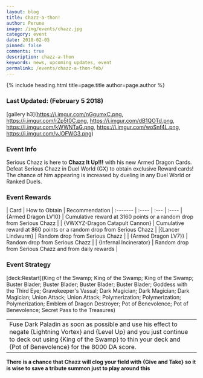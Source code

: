 ```yaml
---
layout: blog
title: Chazz-a-thon!
author: Perune
image: /img/events/chazz.jpg
category: event
date: 2018-02-05
pinned: false
comments: true
description: chazz-a-thon
keywords: news, upcoming updates, event
permalink: /events/chazz-a-thon-feb/
---
```


{% include heading.html title=page.title author=page.author %}

### Last Updated: (February 5 2018) 

[gallery h3](https://i.imgur.com/nGgumxC.png, https://i.imgur.com/rZp5t0C.png, https://i.imgur.com/dB1QOTd.png, https://i.imgur.com/kWWNTaG.png, https://i.imgur.com/woSnf4L.png, https://i.imgur.com/vJOFWG3.png)

### Event Info
Serious Chazz is here to **Chazz It Up!!!** with his new Armed Dragon Cards.  Defeat Serious Chazz in Duel World (GX) to obtain exclusive Reward cards! The chance of him appearing is increased by dueling in any Duel World or Ranked Duels. 

### Event Rewards

| Card    | How to Obtain |  Recommendation
| :------- | :---- | :--- | :---- 
| {Armed Dragon LV10} | Cumulative reward at 3160 points or a random drop from Serious Chazz  | 
| {VWXYZ-Dragon Catapult Cannon} | Cumulative reward at 860 points or a random drop from Serious Chazz |
|{Lancer Lindwurm} | Random drop from Serious Chazz |
| {Armed Dragon LV7}} | Random drop from Serious Chazz |
| {Infernal Incinerator} | Random drop from Serious Chazz and from daily rewards |

### Event Strategy

[deck:Restart](King of the Swamp; King of the Swamp; King of the Swamp; Buster Blader; Buster Blader; Buster Blader; Buster Blader; Goddess with the Third Eye; Gravekeeper's Vassal; Dark Magician; Dark Magician; Dark Magician; Union Attack; Union Attack; Polymerization; Polymerization; Polymerization; Emblem of Dragon Destroyer; Pot of Benevolence; Pot of Benevolence; Secret Pass to the Treasures)



|     |
| :------- |
| Fuse Dark Paladin as soon as possible and use his effect to negate {Lightning Vortex} and {Level Up} and you just continue to deck out using {King of the Swamp} to thin your deck and {Pot of Benevolence} for the 8000 DA score. | 

**There is a chance that Chazz will clog your field with {Give and Take} so it is wise to save a tribute summon just to play around this**